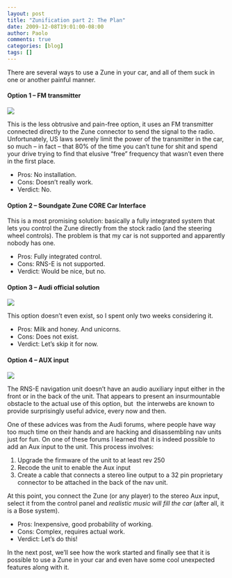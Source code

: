 ```yaml
---
layout: post
title: "Zunification part 2: The Plan"
date: 2009-12-08T19:01:00-08:00
author: Paolo
comments: true
categories: [blog]
tags: []
---
```

There are several ways to use a Zune in your car, and all of them suck in one or another painful manner.



#### Option 1 – FM transmitter



![](http://media.kohls.com.edgesuite.net/is/image/kohls/369490?wid=180&amp;hei=180&amp;op_sharpen=1)

This is the less obtrusive and pain-free option, it uses an FM transmitter connected directly to the Zune connector to send the signal to the radio. Unfortunately, US laws severely limit the power of the transmitter in the car, so much – in fact – that 80% of the time you can’t tune for shit and spend your drive trying to find that elusive “free” frequency that wasn’t even there in the first place.



*   Pros: No installation.
*   Cons: Doesn’t really work.
*   Verdict: No.



#### Option 2 – Soundgate Zune CORE Car Interface



This is a most promising solution: basically a fully integrated system that lets you control the Zune directly from the stock radio (and the steering wheel controls). The problem is that my car is not supported and apparently nobody has one.



*   Pros: Fully integrated control.
*   Cons: RNS-E is not supported.
*   Verdict: Would be nice, but no.



#### Option 3 – Audi official solution



![](/blog/images/tn-unicorn-clip-art-1.jpg)

This option doesn’t even exist, so I spent only two weeks considering it.



*   Pros: Milk and honey. And unicorns.
*   Cons: Does not exist.
*   Verdict: Let’s skip it for now.



#### Option 4 – AUX input



![](http://www.geekalerts.com/u/circuit-board-car.jpg)

The RNS-E navigation unit doesn’t have an audio auxiliary input either in the front or in the back of the unit. That appears to present an insurmountable obstacle to the actual use of this option, but  the interwebs are known to provide surprisingly useful advice, every now and then.

One of these advices was from the Audi forums, where people have way too much time on their hands and are hacking and disassembling nav units just for fun. On one of these forums I learned that it is indeed possible to add an Aux input to the unit. This process involves:



1.  Upgrade the firmware of the unit to at least rev 250
2.  Recode the unit to enable the Aux input
3.  Create a cable that connects a stereo line output to a 32 pin proprietary connector to be attached in the back of the nav unit.

At this point, you connect the Zune (or any player) to the stereo Aux input, select it from the control panel and *realistic music will fill the car* (after all, it is a Bose system).



*   Pros: Inexpensive, good probability of working.
*   Cons: Complex, requires actual work.
*   Verdict: Let’s do this!

In the next post, we’ll see how the work started and finally see that it is possible to use a Zune in your car and even have some cool unexpected features along with it.
